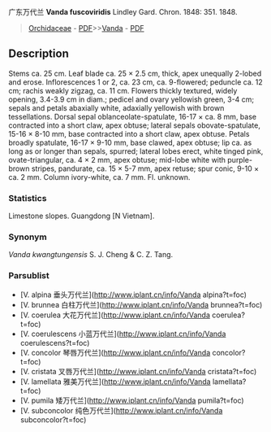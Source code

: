 广东万代兰 **Vanda fuscoviridis** Lindley Gard. Chron. 1848: 351. 1848.

> [Orchidaceae](http://www.iplant.cn/info/Orchidaceae?t=foc) - [PDF](http://www.iplant.cn/foc/pdf/Orchidaceae.pdf)>>[Vanda](http://www.iplant.cn/info/Vanda?t=foc) - [PDF](http://www.iplant.cn/foc/pdf/Vanda.pdf)

## Description

Stems ca. 25 cm. Leaf blade ca. 25 × 2.5 cm, thick, apex unequally 2-lobed and erose. Inflorescences 1 or 2, ca. 23 cm, ca. 9-flowered; peduncle ca. 12 cm; rachis weakly zigzag, ca. 11 cm. Flowers thickly textured, widely opening, 3.4-3.9 cm in diam.; pedicel and ovary yellowish green, 3-4 cm; sepals and petals abaxially white, adaxially yellowish with brown tessellations. Dorsal sepal oblanceolate-spatulate, 16-17 × ca. 8 mm, base contracted into a short claw, apex obtuse; lateral sepals obovate-spatulate, 15-16 × 8-10 mm, base contracted into a short claw, apex obtuse. Petals broadly spatulate, 16-17 × 9-10 mm, base clawed, apex obtuse; lip ca. as long as or longer than sepals, spurred; lateral lobes erect, white tinged pink, ovate-triangular, ca. 4 × 2 mm, apex obtuse; mid-lobe white with purple-brown stripes, pandurate, ca. 15 × 5-7 mm, apex retuse; spur conic, 9-10 × ca. 2 mm. Column ivory-white, ca. 7 mm. Fl. unknown.

### Statistics
Limestone slopes. Guangdong [N Vietnam].

### Synonym
*Vanda kwangtungensis* S. J. Cheng & C. Z. Tang.



### Parsublist

* [V.  alpina  垂头万代兰](http://www.iplant.cn/info/Vanda alpina?t=foc)
* [V.  brunnea  白柱万代兰](http://www.iplant.cn/info/Vanda brunnea?t=foc)
* [V.  coerulea  大花万代兰](http://www.iplant.cn/info/Vanda coerulea?t=foc)
* [V.  coerulescens  小蓝万代兰](http://www.iplant.cn/info/Vanda coerulescens?t=foc)
* [V.  concolor  琴唇万代兰](http://www.iplant.cn/info/Vanda concolor?t=foc)
* [V.  cristata  叉唇万代兰](http://www.iplant.cn/info/Vanda cristata?t=foc)
* [V.  lamellata  雅美万代兰](http://www.iplant.cn/info/Vanda lamellata?t=foc)
* [V.  pumila  矮万代兰](http://www.iplant.cn/info/Vanda pumila?t=foc)
* [V.  subconcolor  纯色万代兰](http://www.iplant.cn/info/Vanda subconcolor?t=foc)
